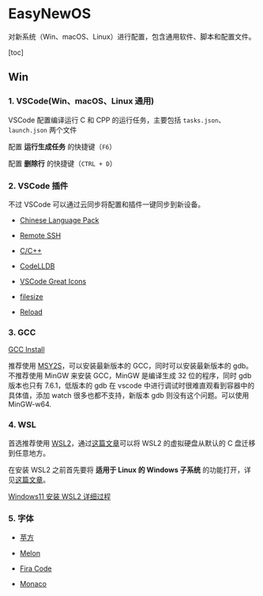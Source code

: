 # EasyNewOS

对新系统（Win、macOS、Linux）进行配置，包含通用软件、脚本和配置文件。

[toc]

## Win

### 1. VSCode(Win、macOS、Linux 通用)

VSCode 配置编译运行 C 和 CPP 的运行任务，主要包括 `tasks.json`、`launch.json` 两个文件

配置 **运行生成任务** 的快捷键（`F6`）

配置 **删除行** 的快捷键（`CTRL + D`）

### 2. VSCode 插件

不过 VSCode 可以通过云同步将配置和插件一键同步到新设备。

- [Chinese Language Pack](https://marketplace.visualstudio.com/items?itemName=MS-CEINTL.vscode-language-pack-zh-hans)

- [Remote SSH](https://marketplace.visualstudio.com/items?itemName=ms-vscode-remote.remote-ssh)

- [C/C++](https://marketplace.visualstudio.com/items?itemName=ms-vscode.cpptools)

- [CodeLLDB](https://marketplace.visualstudio.com/items?itemName=vadimcn.vscode-lldb)

- [VSCode Great Icons](https://marketplace.visualstudio.com/items?itemName=emmanuelbeziat.vscode-great-icons)

- [filesize](https://marketplace.visualstudio.com/items?itemName=mkxml.vscode-filesize)

- [Reload](https://marketplace.visualstudio.com/items?itemName=natqe.reload)

### 3. GCC

[GCC Install](https://www.gnu.org/software/gcc/)

推荐使用 [MSY2S](https://www.msys2.org/)，可以安装最新版本的 GCC，同时可以安装最新版本的 gdb。不推荐使用 MinGW 来安装 GCC，MinGW 是编译生成 32 位的程序，同时 gdb 版本也只有 7.6.1，低版本的 gdb 在 vscode 中进行调试时很难直观看到容器中的具体值，添加 watch 很多也都不支持，新版本 gdb 则没有这个问题。可以使用 MinGW-w64.

### 4. WSL

首选推荐使用 [WSL2](https://learn.microsoft.com/zh-cn/windows/wsl/install)，通过[这篇文章](https://www.cnblogs.com/charescape/p/18867702)可以将 WSL2 的虚拟硬盘从默认的 C 盘迁移到任意地方。

在安装 WSL2 之前首先要将 **适用于 Linux 的 Windows 子系统** 的功能打开，详见[这篇文章](https://zhuanlan.zhihu.com/p/675310334)。

[Windows11 安装 WSL2 详细过程](https://www.cnblogs.com/xiao987334176/p/18864140#autoid-1-1-0)

### 5. 字体

- [苹方](https://github.com/ACT-02/PingFang-for-Windows)

- [Melon](https://github.com/ueaner/fonts)

- [Fira Code](https://github.com/tonsky/FiraCode)

- [Monaco](https://github.com/Karmenzind/monaco-nerd-fonts)

